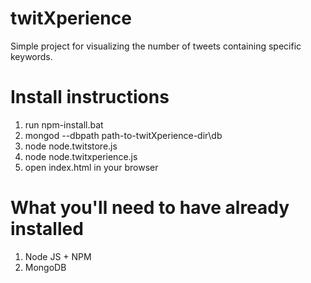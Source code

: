# twitXperience
Simple project for visualizing the number of tweets containing specific keywords.

# Install instructions

1. run npm-install.bat
2. mongod --dbpath path-to-twitXperience-dir\db
3. node node.twitstore.js
4. node node.twitxperience.js
5. open index.html in your browser

# What you'll need to have already installed

1. Node JS + NPM
2. MongoDB